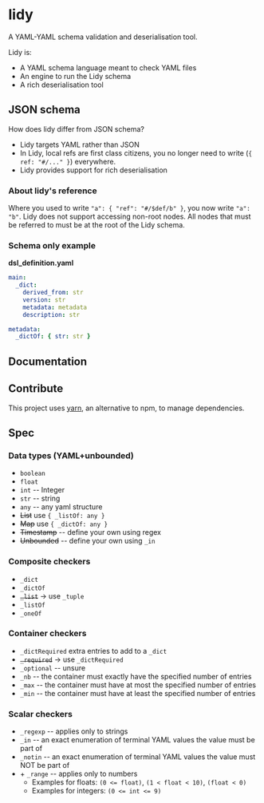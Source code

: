 # lidy

A YAML-YAML schema validation and deserialisation tool.

Lidy is:

- A YAML schema language meant to check YAML files
- An engine to run the Lidy schema
- A rich deserialisation tool

## JSON schema

How does lidy differ from JSON schema?

- Lidy targets YAML rather than JSON
- In Lidy, local refs are first class citizens, you no longer need to write (`{ ref: "#/..." }`) everywhere.
- Lidy provides support for rich deserialisation

### About lidy's reference

Where you used to write `"a": { "ref": "#/$def/b" }`, you now write `"a": "b"`. Lidy does not support accessing non-root nodes. All nodes that must be referred to must be at the root of the Lidy schema.

### Schema only example

**dsl_definition.yaml**

```yaml
main:
  _dict:
    derived_from: str
    version: str
    metadata: metadata
    description: str

metadata:
  _dictOf: { str: str }
```

## Documentation

## Contribute

This project uses [yarn](https://classic.yarnpkg.com/en/docs/install/), an alternative to npm, to manage dependencies.

## Spec

### Data types (YAML+unbounded)

- `boolean`
- `float`
- `int` -- Integer
- `str` -- string
- `any` -- any yaml structure
- ~~List~~ use `{ _listOf: any }`
- ~~Map~~ use `{ _dictOf: any }`
- ~~Timestamp~~ -- define your own using regex
- ~~Unbounded~~ -- define your own using `_in`

### Composite checkers

- `_dict`
- `_dictOf`
- ~~`_list`~~ -> use `_tuple`
- `_listOf`
- `_oneOf`

### Container checkers

- `_dictRequired` extra entries to add to a `_dict`
- ~~`_required`~~ -> use `_dictRequired`
- `_optional` -- unsure
- `_nb` -- the container must exactly have the specified number of entries
- `_max` -- the container must have at most the specified number of entries
- `_min` -- the container must have at least the specified number of entries

### Scalar checkers

- `_regexp` -- applies only to strings
- `_in` -- an exact enumeration of terminal YAML values the value must be part of
- `_notin` -- an exact enumeration of terminal YAML values the value must NOT be part of
- \+ `_range` -- applies only to numbers
  - Examples for floats: `(0 <= float)`, `(1 < float < 10)`, `(float < 0)`
  - Examples for integers: `(0 <= int <= 9)`
